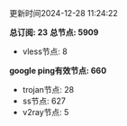 更新时间2024-12-28 11:24:22

**总订阅: 23**
**总节点: 5909**
- vless节点: 8

**google ping有效节点: 660**
- trojan节点: 28
- ss节点: 627
- v2ray节点: 5

